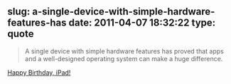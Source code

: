 slug: a-single-device-with-simple-hardware-features-has
date: 2011-04-07 18:32:22
type: quote
---

> A single device with simple hardware features has proved that apps and a well-designed operating system can make a huge difference.

[Happy Birthday, iPad!](http://www.macstories.net/news/happy-birthday-ipad-2/)
